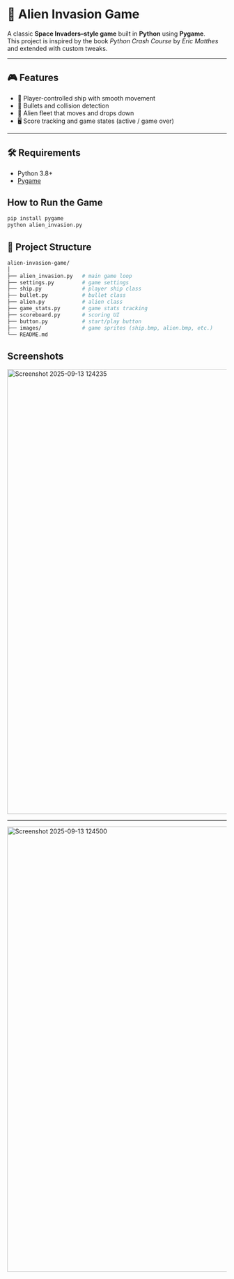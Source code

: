 # 👾 Alien Invasion Game

A classic **Space Invaders–style game** built in **Python** using **Pygame**.  
This project is inspired by the book *Python Crash Course* by *Eric Matthes* and extended with custom tweaks.

---

## 🎮 Features
- 🚀 Player-controlled ship with smooth movement  
- 🔫 Bullets and collision detection  
- 👾 Alien fleet that moves and drops down  
- 🖥️ Score tracking and game states (active / game over)  

---

## 🛠️ Requirements
- Python 3.8+  
- [Pygame](https://www.pygame.org/)  

## How to Run the Game
```bash
pip install pygame
python alien_invasion.py
```
## 📁 Project Structure
```bash
alien-invasion-game/
│
├── alien_invasion.py   # main game loop
├── settings.py         # game settings
├── ship.py             # player ship class
├── bullet.py           # bullet class
├── alien.py            # alien class
├── game_stats.py       # game stats tracking
├── scoreboard.py       # scoring UI
├── button.py           # start/play button
├── images/             # game sprites (ship.bmp, alien.bmp, etc.)
└── README.md           
```
## Screenshots
<img width="1919" height="1019" alt="Screenshot 2025-09-13 124235" src="https://github.com/user-attachments/assets/a3447873-3f5f-422e-9c98-cbfee767e48d" />

---

<img width="1919" height="1020" alt="Screenshot 2025-09-13 124500" src="https://github.com/user-attachments/assets/352464be-3832-4acb-b471-57df737b5624" />








